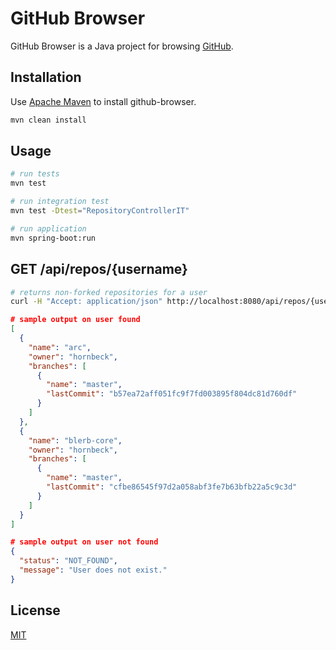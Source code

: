 # GitHub Browser

GitHub Browser is a Java project for browsing [GitHub](https://github.com/).

## Installation

Use [Apache Maven](https://maven.apache.org/) to install github-browser.
```bash
mvn clean install
```

## Usage

```bash
# run tests
mvn test

# run integration test
mvn test -Dtest="RepositoryControllerIT"

# run application
mvn spring-boot:run
```

## GET /api/repos/{username}
```bash
# returns non-forked repositories for a user
curl -H "Accept: application/json" http://localhost:8080/api/repos/{username}
```

```json
# sample output on user found
[
  {
    "name": "arc",
    "owner": "hornbeck",
    "branches": [
      {
        "name": "master",
        "lastCommit": "b57ea72aff051fc9f7fd003895f804dc81d760df"
      }
    ]
  },
  {
    "name": "blerb-core",
    "owner": "hornbeck",
    "branches": [
      {
        "name": "master",
        "lastCommit": "cfbe86545f97d2a058abf3fe7b63bfb22a5c9c3d"
      }
    ]
  }
]
```

```json
# sample output on user not found
{
  "status": "NOT_FOUND",
  "message": "User does not exist."
}
```

## License

[MIT](https://choosealicense.com/licenses/mit/)

